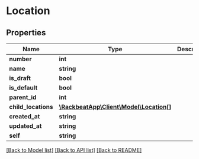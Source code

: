 # Location

## Properties
Name | Type | Description | Notes
------------ | ------------- | ------------- | -------------
**number** | **int** |  | [optional] 
**name** | **string** |  | [optional] 
**is_draft** | **bool** |  | [optional] 
**is_default** | **bool** |  | [optional] 
**parent_id** | **int** |  | [optional] 
**child_locations** | [**\RackbeatApp\Client\Model\Location[]**](Location.md) |  | [optional] 
**created_at** | **string** |  | [optional] 
**updated_at** | **string** |  | [optional] 
**self** | **string** |  | [optional] 

[[Back to Model list]](../README.md#documentation-for-models) [[Back to API list]](../README.md#documentation-for-api-endpoints) [[Back to README]](../README.md)


